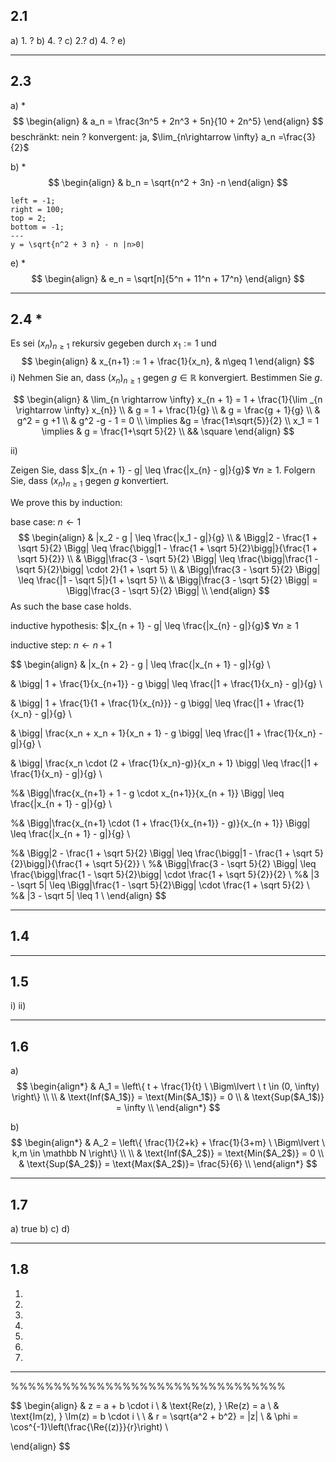 ## 2.1
a) 1. ?
b) 4. ?
c) 2.?
d) 4. ?
e) 

___
## 2.3 
a) \*
$$
\begin{align}
& a_n = \frac{3n^5 + 2n^3 + 5n}{10 + 2n^5}
\end{align}
$$
beschränkt: nein ?
konvergent: ja, $\lim_{n\rightarrow \infty} a_n =\frac{3}{2}$ 

b) \*
$$
\begin{align}
& b_n = \sqrt{n^2 + 3n} -n
\end{align}
$$
```desmos-graph
left = -1;
right = 100;
top = 2;
bottom = -1;
---
y = \sqrt{n^2 + 3 n} - n |n>0|
```



e) \*
$$
\begin{align}
& e_n = \sqrt[n]{5^n + 11^n + 17^n}
\end{align}
$$

___
## 2.4 \*
Es sei $(x_n)_{n\geq 1}$ rekursiv gegeben durch $x_1 := 1$ und
$$
\begin{align}
& x_{n+1} := 1 + \frac{1}{x_n}, & n\geq 1 
\end{align}
$$
i) Nehmen Sie an, dass $(x_n)_{n\geq 1}$ gegen $g \in \mathbb R$ konvergiert. Bestimmen Sie $g$.

$$
\begin{align}
& \lim_{n \rightarrow \infty} x_{n + 1} = 1 + \frac{1}{\lim _{n \rightarrow \infty} x_{n}} \\
& g = 1 + \frac{1}{g} \\
& g = \frac{g + 1}{g} \\
& g^2 = g +1 \\
& g^2 -g - 1 = 0 \\
\implies &g = \frac{1±\sqrt{5}}{2} \\
x_1 = 1 \implies & g = \frac{1+\sqrt 5}{2} \\
&& \square
\end{align}
$$


ii)

Zeigen Sie, dass $|x_{n + 1} - g| \leq \frac{|x_{n} - g|}{g}$ $\forall n \geq 1$. Folgern Sie, dass $(x_n)_{n\geq 1}$ gegen $g$ konvertiert.

We prove this by induction:

base case:
$n \leftarrow 1$
$$
\begin{align}
& |x_2 - g | \leq \frac{|x_1 - g|}{g} \\
& \Bigg|2 - \frac{1 + \sqrt 5}{2} \Bigg| \leq \frac{\bigg|1 - \frac{1 + \sqrt 5}{2}\bigg|}{\frac{1 + \sqrt 5}{2}} \\
& \Bigg|\frac{3 - \sqrt 5}{2} \Bigg| \leq \frac{\bigg|\frac{1 - \sqrt 5}{2}\bigg| \cdot 2}{1 + \sqrt 5} \\
& \Bigg|\frac{3 - \sqrt 5}{2} \Bigg| \leq \frac{|1 - \sqrt 5|}{1 + \sqrt 5} \\
& \Bigg|\frac{3 - \sqrt 5}{2} \Bigg| = \Bigg|\frac{3 - \sqrt 5}{2} \Bigg| \\
\end{align}
$$
As such the base case holds.


inductive hypothesis:
$|x_{n + 1} - g| \leq \frac{|x_{n} - g|}{g}$ $\forall n \geq 1$


inductive step:
$n \leftarrow n + 1$

$$
\begin{align}
& |x_{n + 2} - g | \leq \frac{|x_{n + 1} - g|}{g} \\

& \bigg| 1 + \frac{1}{x_{n+1}} - g \bigg| \leq \frac{|1 + \frac{1}{x_n} - g|}{g} \\

& \bigg| 1 + \frac{1}{1 + \frac{1}{x_{n}}} - g \bigg| \leq \frac{|1 + \frac{1}{x_n} - g|}{g} \\

& \bigg| \frac{x_n + x_n + 1}{x_n + 1} - g \bigg| \leq \frac{|1 + \frac{1}{x_n} - g|}{g} \\

& \bigg| \frac{x_n \cdot (2 + \frac{1}{x_n}-g)}{x_n + 1} \bigg| \leq \frac{|1 + \frac{1}{x_n} - g|}{g} \\



%& \Bigg|\frac{x_{n+1} + 1 - g \cdot x_{n+1}}{x_{n + 1}} \Bigg| \leq \frac{|x_{n + 1} - g|}{g} \\

%& \Bigg|\frac{x_{n+1} \cdot (1 + \frac{1}{x_{n+1}} - g)}{x_{n + 1}} \Bigg| \leq \frac{|x_{n + 1} - g|}{g} \\


%& \Bigg|2 - \frac{1 + \sqrt 5}{2} \Bigg| \leq \frac{\bigg|1 - \frac{1 + \sqrt 5}{2}\bigg|}{\frac{1 + \sqrt 5}{2}} \\
%& \Bigg|\frac{3 - \sqrt 5}{2} \Bigg| \leq \frac{\bigg|\frac{1 - \sqrt 5}{2}\bigg| \cdot \frac{1 + \sqrt 5}{2}}{2} \\
%& |3 - \sqrt 5| \leq \Bigg|\frac{1 - \sqrt 5}{2}\Bigg| \cdot \frac{1 + \sqrt 5}{2} \\
%& |3 - \sqrt 5| \leq 1 \\
\end{align}
$$



___
## 1.4

___
## 1.5
i)
ii)

___
## 1.6
a)
$$
\begin{align*}
& A_1 = \left\{ t + \frac{1}{t} \ \Bigm\lvert \ t \in (0, \infty) \right\} \\ \\
& \text{Inf($A_1$)} = \text{Min($A_1$)} = 0 \\
& \text{Sup($A_1$)} = \infty \\
\end{align*}
$$

b)
$$
\begin{align*}
& A_2 = \left\{ \frac{1}{2+k} + \frac{1}{3+m} \ \Bigm\lvert \ k,m \in \mathbb N \right\} \\ \\
& \text{Inf($A_2$)} = \text{Min($A_2$)} = 0 \\
& \text{Sup($A_2$)} = \text{Max($A_2$)}= \frac{5}{6} \\
\end{align*}
$$

___
## 1.7
a) true
b) 
c)
d)

___
## 1.8




1)
2)
3)
4)
5)
6)
7)



___
%%%%%%%%%%%%%%%%%%%%%%%%%%%%%%%%


$$
\begin{align}
& z = a + b \cdot i \\
& \text{Re(z), } \Re(z) = a \\
& \text{Im(z), } \Im(z) = b \cdot i \\ \\
& r = \sqrt{a^2 + b^2} = |z| \\
& \phi = \cos^{-1}\left(\frac{\Re{(z)}}{r}\right) \\

\end{align}
$$




